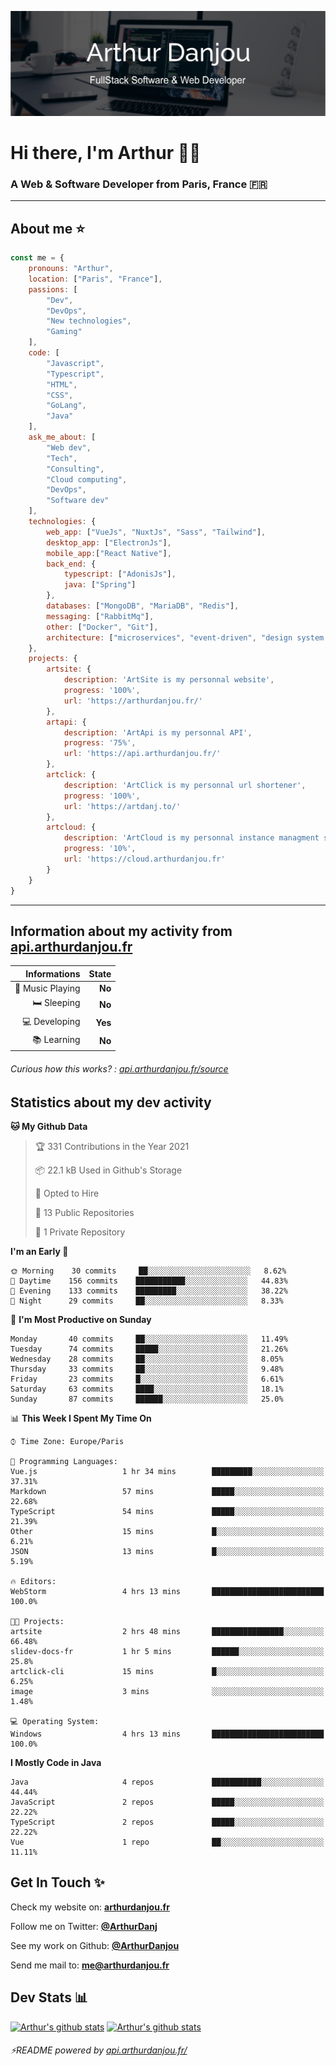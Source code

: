 ![Banner](./assets/Banner.png)

# Hi there, I'm Arthur 🙋‍♂️
### A Web & Software Developer from Paris, France 🇫🇷

---
## About me ⭐

```javascript
const me = {
    pronouns: "Arthur", 
    location: ["Paris", "France"],
    passions: [
        "Dev", 
        "DevOps", 
        "New technologies",
        "Gaming"
    ],
    code: [
        "Javascript", 
        "Typescript", 
        "HTML", 
        "CSS", 
        "GoLang", 
        "Java"
    ],
    ask_me_about: [
        "Web dev", 
        "Tech", 
        "Consulting", 
        "Cloud computing", 
        "DevOps",
        "Software dev"
    ],
    technologies: {
        web_app: ["VueJs", "NuxtJs", "Sass", "Tailwind"],
        desktop_app: ["ElectronJs"],
        mobile_app:["React Native"],
        back_end: {
            typescript: ["AdonisJs"],
            java: ["Spring"]
        },
        databases: ["MongoDB", "MariaDB", "Redis"],
        messaging: ["RabbitMq"],
        other: ["Docker", "Git"],
        architecture: ["microservices", "event-driven", "design system pattern"],
    },
    projects: {
        artsite: {
            description: 'ArtSite is my personnal website',
            progress: '100%',
            url: 'https://arthurdanjou.fr/'
        },
        artapi: {
            description: 'ArtApi is my personnal API',
            progress: '75%',
            url: 'https://api.arthurdanjou.fr/'
        },
        artclick: {
            description: 'ArtClick is my personnal url shortener',
            progress: '100%',
            url: 'https://artdanj.to/'
        },
        artcloud: {
            description: 'ArtCloud is my personnal instance managment system',
            progress: '10%',
            url: 'https://cloud.arthurdanjou.fr'
        }
    }
}
```
---

## Information about my activity from [api.arthurdanjou.fr](https://api.arthurdanjou.fr)

| Informations                 |   State |
| ---------------------------: | ------: |
| :musical_note: Music Playing |  **No** |
|               :bed: Sleeping |  **No** |
|        :computer: Developing |  **Yes** |
|             :books: Learning |  **No** |

###### Curious how this works? : [api.arthurdanjou.fr/source](https://api.arthurdanjou.fr/source)

## Statistics about my dev activity

<!--START_SECTION:waka-->
**🐱 My Github Data** 

> 🏆 331 Contributions in the Year 2021
 > 
> 📦 22.1 kB Used in Github's Storage 
 > 
> 💼 Opted to Hire
 > 
> 📜 13 Public Repositories 
 > 
> 🔑 1 Private Repository 
 > 
**I'm an Early 🐤** 

```text
🌞 Morning    30 commits     ██░░░░░░░░░░░░░░░░░░░░░░░   8.62% 
🌆 Daytime    156 commits    ███████████░░░░░░░░░░░░░░   44.83% 
🌃 Evening    133 commits    █████████░░░░░░░░░░░░░░░░   38.22% 
🌙 Night      29 commits     ██░░░░░░░░░░░░░░░░░░░░░░░   8.33%

```
📅 **I'm Most Productive on Sunday** 

```text
Monday       40 commits     ██░░░░░░░░░░░░░░░░░░░░░░░   11.49% 
Tuesday      74 commits     █████░░░░░░░░░░░░░░░░░░░░   21.26% 
Wednesday    28 commits     ██░░░░░░░░░░░░░░░░░░░░░░░   8.05% 
Thursday     33 commits     ██░░░░░░░░░░░░░░░░░░░░░░░   9.48% 
Friday       23 commits     █░░░░░░░░░░░░░░░░░░░░░░░░   6.61% 
Saturday     63 commits     ████░░░░░░░░░░░░░░░░░░░░░   18.1% 
Sunday       87 commits     ██████░░░░░░░░░░░░░░░░░░░   25.0%

```


📊 **This Week I Spent My Time On** 

```text
⌚︎ Time Zone: Europe/Paris

💬 Programming Languages: 
Vue.js                   1 hr 34 mins        █████████░░░░░░░░░░░░░░░░   37.31% 
Markdown                 57 mins             █████░░░░░░░░░░░░░░░░░░░░   22.68% 
TypeScript               54 mins             █████░░░░░░░░░░░░░░░░░░░░   21.39% 
Other                    15 mins             █░░░░░░░░░░░░░░░░░░░░░░░░   6.21% 
JSON                     13 mins             █░░░░░░░░░░░░░░░░░░░░░░░░   5.19%

🔥 Editors: 
WebStorm                 4 hrs 13 mins       █████████████████████████   100.0%

🐱‍💻 Projects: 
artsite                  2 hrs 48 mins       ████████████████░░░░░░░░░   66.48% 
slidev-docs-fr           1 hr 5 mins         ██████░░░░░░░░░░░░░░░░░░░   25.8% 
artclick-cli             15 mins             █░░░░░░░░░░░░░░░░░░░░░░░░   6.25% 
image                    3 mins              ░░░░░░░░░░░░░░░░░░░░░░░░░   1.48%

💻 Operating System: 
Windows                  4 hrs 13 mins       █████████████████████████   100.0%

```

**I Mostly Code in Java** 

```text
Java                     4 repos             ███████████░░░░░░░░░░░░░░   44.44% 
JavaScript               2 repos             █████░░░░░░░░░░░░░░░░░░░░   22.22% 
TypeScript               2 repos             █████░░░░░░░░░░░░░░░░░░░░   22.22% 
Vue                      1 repo              ██░░░░░░░░░░░░░░░░░░░░░░░   11.11%

```



<!--END_SECTION:waka-->

## Get In Touch ✨
Check my website on: [**arthurdanjou.fr**](https://arthurdanjou.fr)

Follow me on Twitter: [**@ArthurDanj**](https://twitter.com/ArthurDanj)

See my work on Github: [**@ArthurDanjou**](https://github.com/ArthurDanjou)

Send me mail to: [**me@arthurdanjou.fr**](mailto:me@arthurdanjou.fr)

## Dev Stats 📊

[![Arthur's github stats](https://github-readme-stats.vercel.app/api?count_private=true&show_icons=true&theme=dracula&username=arthurdanjou)](https://github.com/anuraghazra/github-readme-stats)
[![Arthur's github stats](https://github-readme-stats.vercel.app/api/top-langs/?count_private=true&show_icons=true&theme=dracula&username=arthurdanjou&layout=compact)](https://github.com/anuraghazra/github-readme-stats)

###### ⚡README powered by [api.arthurdanjou.fr/](https://api.arthurdanjou.fr)
